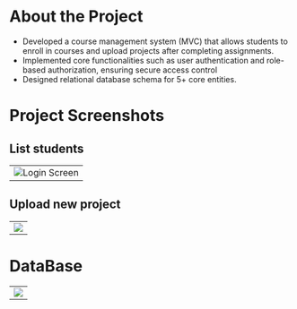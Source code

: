 # About the Project
- Developed a course management system  (MVC) that allows students to enroll in courses and upload projects after completing assignments.
- Implemented core functionalities such as user authentication and role-based authorization, ensuring secure access control 
- Designed relational database schema for 5+ core entities.
# Project Screenshots

## List students

<table>
  <tr>
    <td><img src="https://github.com/user-attachments/assets/857b3e56-4b73-4ab0-9caa-b90986b20dba" alt="Login Screen" /></td>
  </tr>
</table>

## Upload new project
<table>
  <tr>
    <td><img src="https://github.com/user-attachments/assets/e1af5c0c-3659-47d3-9cf0-0b0992b28817" /></td>
  </tr>
</table>

# DataBase
<table>
  <tr>
    <td><img src="https://github.com/user-attachments/assets/0407bb79-cdc2-41b7-add9-9bfa6071071e" /></td>
  </tr>
</table>

